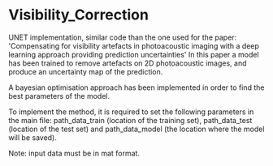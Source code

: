 # Visibility_Correction

UNET implementation, similar code than the one used for the paper: 'Compensating for visibility artefacts in photoacoustic imaging with a deep learning approach providing prediction uncertainties' 
In this paper a model has been trained to remove artefacts on 2D photoacoustic images, and produce an uncertainty map of the prediction.

A bayesian optimisation approach has been implemented in order to find the best parameters of the model.

To implement the method, it is required to set the following parameters in the main file: path_data_train (location of the training set), path_data_test (location of the test set) and path_data_model  (the location where the model will be saved).

Note: input data must be in mat format.
